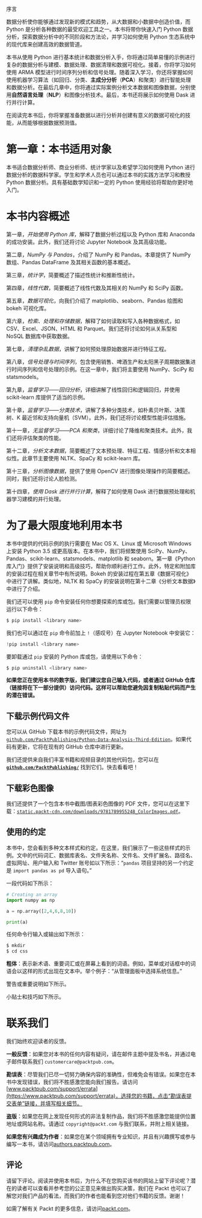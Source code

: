 序言

数据分析使你能够通过发现新的模式和趋势，从大数据和小数据中创造价值，而 Python 是分析各种数据的最受欢迎工具之一。本书将带你快速入门 Python 数据分析，探索数据分析中的不同阶段和方法论，并学习如何使用 Python 生态系统中的现代库来创建高效的数据管道。

本书从使用 Python 进行基本统计和数据分析入手，你将通过简单易懂的示例进行复杂的数据分析与建模、数据处理、数据清理和数据可视化。接着，你将学习如何使用 ARMA 模型进行时间序列分析和信号处理。随着深入学习，你还将掌握如何使用机器学习算法（如回归、分类、**主成分分析**（**PCA**）和聚类）进行智能处理和数据分析。在最后几章中，你将通过实际案例分析文本数据和图像数据，分别使用**自然语言处理**（**NLP**）和图像分析技术。最后，本书还将展示如何使用 Dask 进行并行计算。

在阅读完本书后，你将掌握准备数据以进行分析并创建有意义的数据可视化的技能，从而能够根据数据预测值。

# 第一章：本书适用对象

本书适合数据分析师、商业分析师、统计学家以及希望学习如何使用 Python 进行数据分析的数据科学家。学生和学术人员也可以通过本书的实践方法学习和教授 Python 数据分析。具有基础数学知识和一定的 Python 使用经验将帮助你更好地入门。

# 本书内容概述

第一章，*开始使用 Python 库*，解释了数据分析过程以及 Python 库和 Anaconda 的成功安装。此外，我们还将讨论 Jupyter Notebook 及其高级功能。

第二章，*NumPy 与 Pandas*，介绍了 NumPy 和 Pandas。本章提供了 NumPy 数组、Pandas DataFrame 及其相关函数的基本概述。

第三章，*统计学*，简要概述了描述性统计和推断性统计。

第四章，*线性代数*，简要概述了线性代数及其相关的 NumPy 和 SciPy 函数。

第五章，*数据可视化*，向我们介绍了 matplotlib、seaborn、Pandas 绘图和 bokeh 可视化库。

第六章，*检索、处理和存储数据*，解释了如何读取和写入各种数据格式，如 CSV、Excel、JSON、HTML 和 Parquet。我们还将讨论如何从关系型和 NoSQL 数据库中获取数据。

第七章，*清理杂乱数据*，讲解了如何预处理原始数据并进行特征工程。

第八章，*信号处理与时间序列*，包含使用销售、啤酒生产和太阳黑子周期数据集进行时间序列和信号处理的示例。在这一章中，我们将主要使用 NumPy、SciPy 和 statsmodels。

第九章，*监督学习——回归分析*，详细讲解了线性回归和逻辑回归，并使用 scikit-learn 库提供了适当的示例。

第十章，*监督学习——分类技术*，讲解了多种分类技术，如朴素贝叶斯、决策树、K 最近邻和支持向量机（SVM）。此外，我们还将讨论模型性能评估措施。

第十一章，*无监督学习——PCA 和聚类*，详细讨论了降维和聚类技术。此外，我们还将评估聚类的性能。

第十二章，*分析文本数据*，简要概述了文本预处理、特征工程、情感分析和文本相似性。此章节主要使用 NLTK、SpaCy 和 scikit-learn 库。

第十三章，*分析图像数据*，提供了使用 OpenCV 进行图像处理操作的简要概述。同时，我们还将讨论人脸检测。

第十四章，*使用 Dask 进行并行计算*，解释了如何使用 Dask 进行数据预处理和机器学习建模的并行处理。

# 为了最大限度地利用本书

本书中提供的代码示例的执行需要在 Mac OS X、Linux 或 Microsoft Windows 上安装 Python 3.5 或更高版本。在本书中，我们将频繁使用 SciPy、NumPy、Pandas、scikit-learn、statsmodels、matplotlib 和 seaborn。第一章《Python 库入门》提供了安装说明和高级技巧，帮助你顺利进行工作。此外，特定和附加库的安装过程在相关章节中有所说明。Bokeh 的安装过程在第五章《数据可视化》中进行了讲解。类似地，NLTK 和 SpaCy 的安装说明在第十二章《分析文本数据》中进行了介绍。

我们还可以使用 `pip` 命令安装任何你想要探索的库或包。我们需要以管理员权限运行以下命令：

```py
$ pip install <library name>
```

我们也可以通过在 `pip` 命令前加上 `!`（感叹号）在 Jupyter Notebook 中安装它：

```py
!pip install <library name>
```

要卸载通过 `pip` 安装的 Python 库或包，请使用以下命令：

```py
$ pip uninstall <library name>
```

**如果您正在使用本书的数字版，我们建议您自己输入代码，或者通过 GitHub 仓库（链接将在下一部分提供）访问代码。这样可以帮助您避免因复制粘贴代码而产生的潜在错误。**

## 下载示例代码文件

您可以从 GitHub 下载本书的示例代码文件，网址为 [`github.com/PacktPublishing/Python-Data-Analysis-Third-Edition`](https://github.com/PacktPublishing/Python-Data-Analysis-Third-Edition)。如果代码有更新，它将在现有的 GitHub 仓库中进行更新。

我们还提供来自我们丰富书籍和视频目录的其他代码包，您可以在 **[`github.com/PacktPublishing/`](https://github.com/PacktPublishing/)** 找到它们。快去看看吧！

## 下载彩色图像

我们还提供了一个包含本书中截图/图表彩色图像的 PDF 文件，您可以在这里下载：[`static.packt-cdn.com/downloads/9781789955248_ColorImages.pdf`](https://static.packt-cdn.com/downloads/9781789955248_ColorImages.pdf)。

## 使用的约定

本书中，您会看到多种文本样式和约定。在这里，我们展示了一些这些样式的示例。文中的代码词汇、数据库表名、文件夹名称、文件名、文件扩展名、路径名、虚拟网址、用户输入和 Twitter 账号如以下所示：“`pandas` 项目坚持的另一个约定是 `import pandas as pd` 导入语句。”

一段代码如下所示：

```py
# Creating an array
import numpy as np

a = np.array([2,4,6,8,10])

print(a)
```

任何命令行输入或输出如下所示：

```py
$ mkdir 
$ cd css
```

**粗体**：表示新术语、重要词汇或在屏幕上看到的词语。例如，菜单或对话框中的词语会以这样的形式出现在文本中。举个例子：“从管理面板中选择系统信息。”

警告或重要说明如下所示。

小贴士和技巧如下所示。

# 联系我们

我们始终欢迎读者的反馈。

**一般反馈**：如果您对本书的任何内容有疑问，请在邮件主题中提及书名，并通过电子邮件联系我们 `customercare@packtpub.com`。

**勘误表**：尽管我们已尽一切努力确保内容的准确性，但难免会有错误。如果您在本书中发现错误，我们将不胜感激您能向我们报告。请访问 [www.packtpub.com/support/errata](https://www.packtpub.com/support/errata)，选择您的书籍，点击“勘误表提交表单”链接，并填写相关细节。

**盗版**：如果您在网上发现任何形式的非法复制作品，我们将不胜感激您能提供位置地址或网站名称。请通过 `copyright@packt.com` 与我们联系，并附上相关链接。

**如果您有兴趣成为作者**：如果您在某个领域拥有专业知识，并且有兴趣撰写或参与编写一本书，请访问[authors.packtpub.com](http://authors.packtpub.com/)。

## 评论

请留下评论。阅读并使用本书后，为什么不在您购买该书的网站上留下评论呢？潜在的读者可以查看并参考您的公正意见来做出购买决策，我们在 Packt 也可以了解您对我们产品的看法，而我们的作者也能看到您对他们书籍的反馈。谢谢！

如需了解有关 Packt 的更多信息，请访问[packt.com](http://www.packt.com/)。
